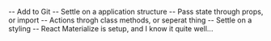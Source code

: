 -- Add to Git
-- Settle on a application structure
    -- Pass state through props, or import
    -- Actions throgh class methods, or seperat thing
-- Settle on a styling 
    -- React Materialize is setup, and I know it quite well...